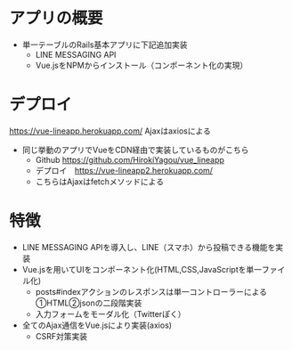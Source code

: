 # アプリの概要
* 単一テーブルのRails基本アプリに下記追加実装
  * LINE MESSAGING API
  * Vue.jsをNPMからインストール（コンポーネント化の実現）
  
# デプロイ
https://vue-lineapp.herokuapp.com/
Ajaxはaxiosによる
  
* 同じ挙動のアプリでVueをCDN経由で実装しているものがこちら
  * Github https://github.com/HirokiYagou/vue_lineapp
  * デプロイ　https://vue-lineapp2.herokuapp.com/
  * こちらはAjaxはfetchメソッドによる

# 特徴
* LINE MESSAGING APIを導入し、LINE（スマホ）から投稿できる機能を実装
* Vue.jsを用いてUIをコンポーネント化(HTML,CSS,JavaScriptを単一ファイル化)
  * posts#indexアクションのレスポンスは単一コントローラーによる①HTML②jsonの二段階実装
  * 入力フォームをモーダル化（Twitterぽく）
* 全てのAjax通信をVue.jsにより実装(axios)
  * CSRF対策実装
